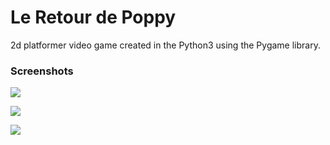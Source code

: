 # Le Retour de Poppy

2d platformer video game created in the Python3 using the Pygame library.

### Screenshots

![](https://firebasestorage.googleapis.com/v0/b/little-quiz-cc822.appspot.com/o/1.jpg?alt=media&token=3e49a0ae-db4a-4936-ad1a-8e8544b3aa6e)

![](https://firebasestorage.googleapis.com/v0/b/little-quiz-cc822.appspot.com/o/2.jpg?alt=media&token=b502821e-92e9-4471-a433-36267a6b08d0)

![](https://firebasestorage.googleapis.com/v0/b/little-quiz-cc822.appspot.com/o/3.jpg?alt=media&token=a21d4483-5cff-4f95-9ac7-26c046cd6f8c)
